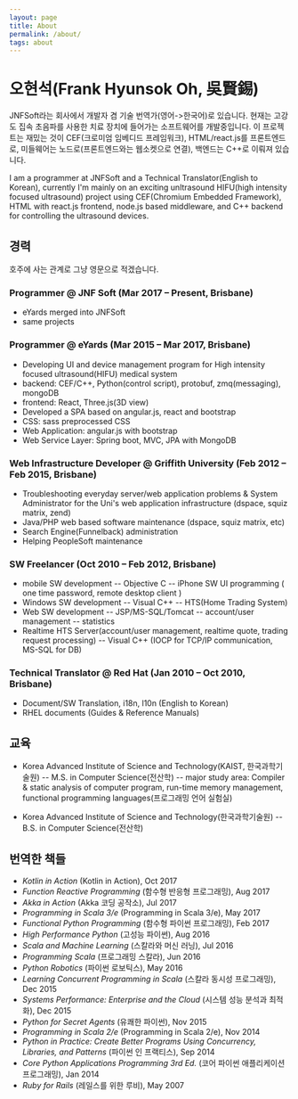 ```yaml
---
layout: page
title: About
permalink: /about/
tags: about
---
```


# 오현석(Frank Hyunsok Oh, 吳賢錫)

JNFSoft라는 회사에서 개발자 겸 기술 번역가(영어->한국어)로 있습니다. 현재는 고강도 집속 초음파를 사용한 치료 장치에 들어가는 소프트웨어를 개발중입니다. 이 프로젝트는 재밌는 것이 CEF(크로미엄 임베디드 프레임워크), HTML/react.js를 프론트엔드로, 미들웨어는 노드로(프론트엔드와는 웹소켓으로 연결), 백엔드는 C++로 이뤄져 있습니다.

I am a programmer at JNFSoft and a Technical Translator(English to Korean), currently I'm mainly on an exciting unltrasound HIFU(high intensity focused ultrasound) project using CEF(Chromium Embedded Framework), HTML with react.js frontend, node.js based middleware, and C++ backend for controlling the ultrasound devices.

## 경력

호주에 사는 관계로 그냥 영문으로 적겠습니다.

### Programmer @ JNF Soft (Mar 2017 – Present, Brisbane)
- eYards merged into JNFSoft
- same projects 

### Programmer @ eYards (Mar 2015 – Mar 2017, Brisbane)

- Developing UI and device management program for High intensity focused ultrasound(HIFU) medical system
- backend: CEF/C++, Python(control script), protobuf, zmq(messaging), mongoDB
- frontend: React, Three.js(3D view)
- Developed a SPA based on angular.js, react and bootstrap
- CSS: sass preprocessed CSS
- Web Application: angular.js with bootstrap
- Web Service Layer: Spring boot, MVC, JPA with MongoDB

### Web Infrastructure Developer @ Griffith University (Feb 2012 – Feb 2015, Brisbane)

- Troubleshooting everyday server/web application problems & System Administrator for the Uni's web application infrastructure (dspace, squiz matrix, zend)
- Java/PHP web based software maintenance (dspace, squiz matrix, etc)
- Search Engine(Funnelback) administration
- Helping PeopleSoft maintenance

### SW Freelancer (Oct 2010 – Feb 2012, Brisbane)

- mobile SW development
-- Objective C
-- iPhone SW UI programming ( one time password, remote desktop client )
- Windows SW development
-- Visual C++
-- HTS(Home Trading System) 
- Web SW development
-- JSP/MS-SQL/Tomcat
-- account/user management
-- statistics
- Realtime HTS Server(account/user management, realtime quote, trading request processing) 
-- Visual C++ (IOCP for TCP/IP communication, MS-SQL for DB)

### Technical Translator @ Red Hat (Jan 2010 – Oct 2010, Brisbane)

- Document/SW Translation, i18n, l10n (English to Korean)
- RHEL documents (Guides & Reference Manuals)

## 교육

- Korea Advanced Institute of Science and Technology(KAIST, 한국과학기술원)
-- M.S. in Computer Science(전산학)
-- major study area: Compiler & static analysis of computer program, run-time memory management, functional programming languages(프로그래밍 언어 실험실)

- Korea Advanced Institute of Science and Technology(한국과학기술원)
-- B.S. in Computer Science(전산학)

## 번역한 책들

- *Kotlin in Action* (Kotlin in Action), Oct 2017
- *Function Reactive Programming* (함수형 반응형 프로그래밍), Aug 2017
- *Akka in Action* (Akka 코딩 공작소), Jul 2017
- *Programming in Scala 3/e* (Programming in Scala 3/e), May 2017
- *Functional Python Programming* (함수형 파이썬 프로그래밍), Feb 2017
- *High Performance Python* (고성능 파이썬), Aug 2016
- *Scala and Machine Learning* (스칼라와 머신 러닝), Jul 2016
- *Programming Scala* (프로그래밍 스칼라), Jun 2016
- *Python Robotics* (파이썬 로보틱스), May 2016
- *Learning Concurrent Programming in Scala* (스칼라 동시성 프로그래밍), Dec 2015
- *Systems Performance: Enterprise and the Cloud* (시스템 성능 분석과 최적화), Dec 2015
- *Python for Secret Agents* (유쾌한 파이썬), Nov 2015
- *Programming in Scala 2/e* (Programming in Scala 2/e), Nov 2014
- *Python in Practice: Create Better Programs Using Concurrency, Libraries, and Patterns* (파이썬 인 프랙티스), Sep 2014
- *Core Python Applications Programming 3rd Ed.* (코어 파이썬 애플리케이션 프로그래밍), Jan 2014
- *Ruby for Rails* (레일스를 위한 루비), May 2007

